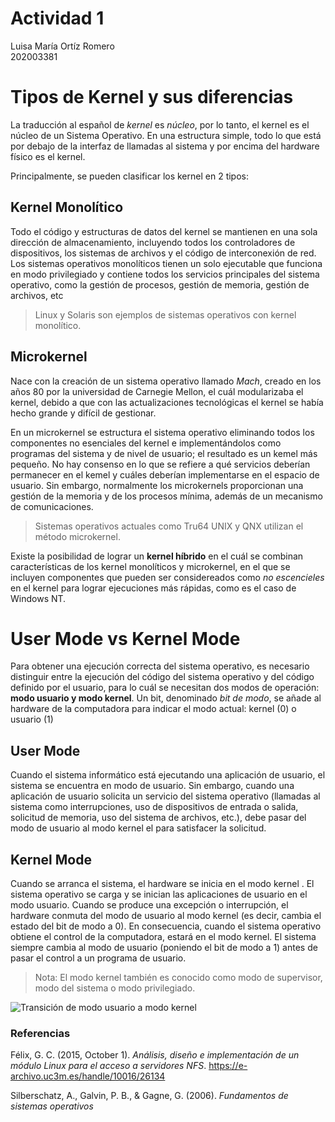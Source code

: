 # Actividad 1
 Luisa María Ortíz Romero  
 202003381

# Tipos de Kernel y sus diferencias
La traducción al español de  _kernel_ es _núcleo_, por lo tanto, el kernel es el núcleo de un Sistema Operativo.
En una estructura simple, todo lo que está por debajo de la interfaz de llamadas al sistema y por encima del hardware físico es el kernel. 

Principalmente, se pueden clasificar los kernel en 2 tipos:

## Kernel Monolítico
Todo el código y estructuras de datos del kernel se mantienen en una sola dirección de almacenamiento, incluyendo todos los controladores de dispositivos, los sistemas de archivos y el código de interconexión de red. Los sistemas operativos monolíticos tienen un solo ejecutable que funciona en modo privilegiado y contiene todos los servicios principales del sistema operativo, como la gestión de procesos, gestión de memoria, gestión de archivos, etc
> Linux y Solaris son ejemplos de sistemas operativos con kernel monolítico.

## Microkernel
Nace con la creación de un sistema operativo llamado _Mach_, creado en los años 80 por la universidad de Carnegie Mellon, el cuál modularizaba el kernel, debido a que con las actualizaciones tecnológicas el kernel se había hecho grande y difícil de gestionar. 

En un microkernel se estructura el sistema operativo eliminando todos los componentes no esenciales del kernel e implementándolos como programas del sistema y de nivel de usuario; el resultado es un kemel más pequeño. No hay consenso en lo que se refiere a qué servicios deberían permanecer en el kemel y cuáles deberían implementarse en el espacio de usuario. Sin embargo, normalmente los microkernels proporcionan una gestión de la memoria y de los procesos mínima, además de un mecanismo de comunicaciones.
>Sistemas operativos actuales como Tru64 UNIX y QNX utilizan el método microkernel.

Existe la posibilidad de lograr un **kernel híbrido** en el cuál se combinan características de los kernel monolíticos y microkernel, en el que se incluyen componentes que pueden ser considereados como _no escencieles_ en el kernel para lograr ejecuciones más rápidas, como es el caso de Windows NT.

# User Mode vs Kernel Mode
Para obtener una ejecución correcta del sistema operativo, es necesario distinguir entre la ejecución del código del sistema operativo y del código definido por el usuario, para lo cuál se necesitan dos modos de operación: **modo usuario y modo kernel**. Un bit, denominado _bit de modo_, se añade al hardware de la computadora para indicar el modo actual: kernel (0) o usuario (1)

## User Mode
Cuando el sistema informático está ejecutando una aplicación de usuario, el sistema se encuentra en modo de usuario. Sin embargo, cuando una aplicación de usuario solicita un servicio del sistema operativo (llamadas al sistema como interrupciones, uso de dispositivos de entrada o salida, solicitud de memoria, uso del sistema de archivos, etc.), debe pasar del modo de usuario al modo kernel el para satisfacer la solicitud.
## Kernel Mode
Cuando se arranca el sistema, el hardware se inicia en el modo kernel . El sistema operativo se carga y se inician las aplicaciones de usuario en el modo usuario. Cuando se produce una excepción o interrupción, el hardware conmuta del modo de usuario al modo kernel (es decir, cambia el estado del bit de modo a 0). En consecuencia, cuando el sistema operativo obtiene el control de la computadora, estará en el modo kernel. El sistema siempre cambia al modo de usuario (poniendo el bit de modo a 1) antes de pasar el control a un programa de usuario.
>Nota: El modo kernel también es conocido como modo de supervisor, modo del sistema o modo privilegiado.

![Transición de modo usuario a modo kernel](/assets/modes.png "Figura 1. Transición de modo usuario a nodo kernel. Fuente: Fundamentos de sistemas operativos")

### Referencias
Félix, G. C. (2015, October 1). _Análisis, diseño e implementación de un módulo Linux para el acceso a servidores NFS_. https://e-archivo.uc3m.es/handle/10016/26134

Silberschatz, A., Galvin, P. B., & Gagne, G. (2006). _Fundamentos de sistemas operativos_
